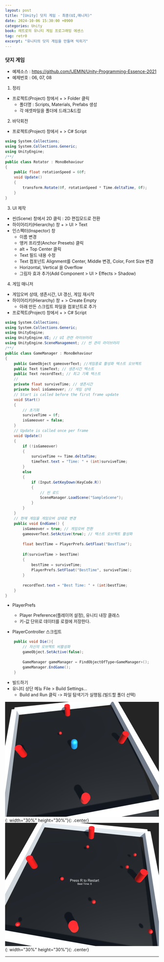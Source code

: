 ```yaml
---
layout: post
title: "[Unity] 닷지 게임 - 최종(UI,매니저)"
date: 2024-10-06 15:30:00 +0900 
categories: Unity
book: 레트로의 유니티 게임 프로그래밍 에센스
tag: retr0
excerpt: "유니티의 닷지 게임을 만들며 익히기"
---
```


### 닷지 게임

- 예제소스 : <https://github.com/IJEMIN/Unity-Programming-Essence-2021>
- 예제번호 : 06, 07, 08

1. 정리
- 프로젝트(Project) 창에서 + > Folder 클릭
  - 폴더명 : Scripts, Materials, Prefabs 생성
  - 각 에셋파일을 폴더에 드래그&드랍

2. 바닥회전
- 프로젝트(Project) 창에서 + > C# Script
```c#
using System.Collections;
using System.Collections.Generic;
using UnityEngine;
/**/
public class Rotator : MonoBehaviour
{
    public float rotationSpeed = 60f;
    void Update() 
    {
        transform.Rotate(0f, rotationSpeed * Time.deltaTime, 0f);
    }
}
```

3. UI 제작
- 씬(Scene) 창에서 2D 클릭 : 2D 편집모드로 전환
- 하이어리키(Hierarchy) 창 + > UI > Text
- 인스펙터(Inspector) 창
  - 이름 변경
  - 앵커 프리셋(Anchor Presets) 클릭
  - alt + Top Center 클릭
  - Text 필드 내용 수정
  - Text 컴포넌트 Alignment를 Center, Middle 변경, Color, Font Size 변경
  - Horizontal, Vertical 을 Overflow
  - 그림자 효과 추가(Add Component > UI > Effects > Shadow)

4. 게임 매니저
- 게임오버 상태, 생존시간, UI 갱신, 게임 재시작
- 하이어리키(Hierarchy) 창 + > Create Empty
  - 아래 만든 스크립트 파일을 컴포넌트로 추가
- 프로젝트(Project) 창에서 + > C# Script
```c#
using System.Collections;
using System.Collections.Generic;
using UnityEngine;
using UnityEngine.UI; // UI 관련 라이브러리
using UnityEngine.SceneManagement; // 씬 관리 라이브러리
/**/
public class GameManager : MonoBehaviour
{
    public GameObject gameoverText; //게임종료 활성화 텍스트 오브젝트
    public Text timeText; // 생존시간 텍스트
    public Text recordText; // 최고 기록 텍스트
    //
    private float surviveTime; // 생존시간
    private bool isGameover; // 게임 상태
    // Start is called before the first frame update
    void Start()
    {
        // 초기화
        surviveTime = 0f;
        isGameover = false;
    }
    // Update is called once per frame
    void Update()
    {
        if (!isGameover)
        {
            surviveTime += Time.deltaTime;
            timeText.text = "Time: " + (int)surviveTime;
        }
        else
        {
            if (Input.GetKeyDown(KeyCode.R))
            {
                // 씬 로드
                SceneManager.LoadScene("SampleScene");
            }
        }
    }
    // 현재 게임을 게임오버 상태로 변경
    public void EndGame() {
        isGameover = true; // 게임오버 전환
        gameoverText.SetActive(true); // 텍스트 오브젝트 활성화

        float bestTime = PlayerPrefs.GetFloat("BestTime");

        if(surviveTime > bestTime)
        {
            bestTime = surviveTime;
            PlayerPrefs.SetFloat("BestTime", surviveTime);
        }

        recordText.text = "Best Time: " + (int)bestTime;
    }
}
```

- PlayerPrefs
  - Player Preference(플레이어 설정), 유니티 내장 클래스
  - 키-값 단위로 데이터를 로컬에 저장한다.

- PlayerController 스크립트
```c#
    public void Die(){
        // 자신의 오브젝트 비활성화
        gameObject.SetActive(false);

        GameManager gameManager = FindObjectOfType<GameManager>();
        gameManager.EndGame();
    }
```

- 빌드하기
- 유니티 상단 메뉴 File > Build Settings...
  - Build and Run 클릭 -> 파일 탐색기가 실행됨.(빌드할 폴더 선택)

![image_dodge](/assets/img/image_dodge.png){: width="30%" height="30%"}{: .center}
![image_dodge2](/assets/img/image_dodge2.png){: width="30%" height="30%"}{: .center}

---